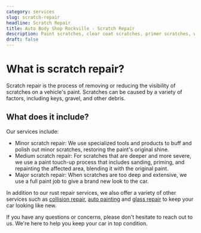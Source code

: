 ```yaml
---
category: services
slug: scratch-repair
headline: Scratch Repair
title: Auto Body Shop Rockville - Scratch Repair
description: Paint scratches, clear coat scratches, primer scratches, we specialize in scratch repair.
draft: false
---
```


# What is scratch repair?

Scratch repair is the process of removing or reducing the visibility of scratches on a vehicle's paint. Scratches can be caused by a variety of factors, including keys, gravel, and other debris.

## What does it include?

Our services include:

- Minor scratch repair: We use specialized tools and products to buff and polish out minor scratches, restoring the paint's original shine.
- Medium scratch repair: For scratches that are deeper and more severe, we use a paint touch-up process that includes sanding, priming, and repainting the affected area, blending it with the original paint.
- Major scratch repair: When scratches are too deep and extensive, we use a full paint job to give a brand new look to the car.

In addition to our rust repair services, we also offer a variety of other services such as [collision repair](./collision-repair), [auto painting](./paint-repair) and [glass repair](./glass-repair-and-replacement) to keep your car looking like new.

If you have any questions or concerns, please don't hesitate to reach out to us. We're here to help you keep your car in top condition.
